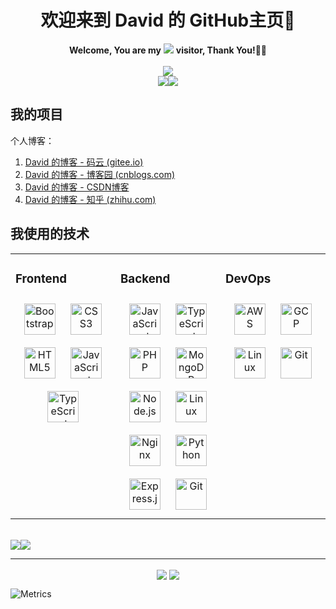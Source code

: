 <!--
**David-deng-01/david-deng-01** is a ✨ _special_ ✨ repository because its `README.md` (this file) appears on your GitHub profile.

Here are some ideas to get you started:

- 🔭 I’m currently working on ...
- 🌱 I’m currently learning ...
- 👯 I’m looking to collaborate on ...
- 🤔 I’m looking for help with ...
- 💬 Ask me about ...
- 📫 How to reach me: ...
- 😄 Pronouns: ...
- ⚡ Fun fact: ...
-->


<h1 align="center">欢迎来到 David 的 GitHub主页👋</h1>



<div align="center"><span><strong>Welcome, You are my</strong></span> <a href="https://david-deng-01.gitee.io/my-blog/"><img src="https://profile-counter.glitch.me/david-deng-01/count.svg"/></a> <span><strong>visitor, Thank You!</strong>🎉🎉</span></div>

<br/>

<div align="center"><img src="https://cdn.jsdelivr.net/gh/David-deng-01/images/blog/trophy.svg"/></div>

<div align="center"><span><img src="https://cdn.jsdelivr.net/gh/David-deng-01/images/blog/Top%20Langs.svg"/></span><span><img src="https://cdn.jsdelivr.net/gh/David-deng-01/images/blog/status.svg"/></span></div>




## 我的项目

个人博客：

1. [David 的博客 - 码云 (gitee.io)](https://david-deng-01.gitee.io/my-blog/)
2. [David 的博客 - 博客园 (cnblogs.com)](https://www.cnblogs.com/David-deng/)
3. [David 的博客 - CSDN博客](https://blog.csdn.net/david_0925)
4. [David 的博客 - 知乎 (zhihu.com)](https://www.zhihu.com/people/david-deng-0925)



## 我使用的技术

<table><tr><td valign="top" width="33%">

### Frontend  
<div align="center">  
<a href="https://getbootstrap.com/docs/3.4/javascript/" target="_blank"><img style="margin: 10px" src="https://profilinator.rishav.dev/skills-assets/bootstrap-plain.svg" alt="Bootstrap" height="50" /></a>  
<a href="https://www.w3schools.com/css/" target="_blank"><img style="margin: 10px" src="https://profilinator.rishav.dev/skills-assets/css3-original-wordmark.svg" alt="CSS3" height="50" /></a>  
<a href="https://en.wikipedia.org/wiki/HTML5" target="_blank"><img style="margin: 10px" src="https://profilinator.rishav.dev/skills-assets/html5-original-wordmark.svg" alt="HTML5" height="50" /></a>  
<a href="https://www.javascript.com/" target="_blank"><img style="margin: 10px" src="https://profilinator.rishav.dev/skills-assets/javascript-original.svg" alt="JavaScript" height="50" /></a>  
<a href="https://www.typescriptlang.org/" target="_blank"><img style="margin: 10px" src="https://profilinator.rishav.dev/skills-assets/typescript-original.svg" alt="TypeScript" height="50" /></a>  
</div>

</td><td valign="top" width="33%">



### Backend  
<div align="center">  
<a href="https://www.javascript.com/" target="_blank"><img style="margin: 10px" src="https://profilinator.rishav.dev/skills-assets/javascript-original.svg" alt="JavaScript" height="50" /></a>  
<a href="https://www.typescriptlang.org/" target="_blank"><img style="margin: 10px" src="https://profilinator.rishav.dev/skills-assets/typescript-original.svg" alt="TypeScript" height="50" /></a>  
<a href="https://www.php.net/" target="_blank"><img style="margin: 10px" src="https://profilinator.rishav.dev/skills-assets/php-original.svg" alt="PHP" height="50" /></a>  
<a href="https://www.mongodb.com/" target="_blank"><img style="margin: 10px" src="https://profilinator.rishav.dev/skills-assets/mongodb-original-wordmark.svg" alt="MongoDB" height="50" /></a>  
<a href="https://nodejs.org/" target="_blank"><img style="margin: 10px" src="https://profilinator.rishav.dev/skills-assets/nodejs-original-wordmark.svg" alt="Node.js" height="50" /></a>  
<a href="https://www.linux.org/" target="_blank"><img style="margin: 10px" src="https://profilinator.rishav.dev/skills-assets/linux-original.svg" alt="Linux" height="50" /></a>  
<a href="https://www.nginx.com/" target="_blank"><img style="margin: 10px" src="https://profilinator.rishav.dev/skills-assets/nginx-original.svg" alt="Nginx" height="50" /></a>  
<a href="https://www.python.org/" target="_blank"><img style="margin: 10px" src="https://profilinator.rishav.dev/skills-assets/python-original.svg" alt="Python" height="50" /></a>  
<a href="https://expressjs.com/" target="_blank"><img style="margin: 10px" src="https://profilinator.rishav.dev/skills-assets/express-original-wordmark.svg" alt="Express.js" height="50" /></a>  
<a href="https://github.com/" target="_blank"><img style="margin: 10px" src="https://profilinator.rishav.dev/skills-assets/git-scm-icon.svg" alt="Git" height="50" /></a>  
</div>

</td><td valign="top" width="33%">



### DevOps  
<div align="center">  
<a href="https://aws.amazon.com/" target="_blank"><img style="margin: 10px" src="https://profilinator.rishav.dev/skills-assets/amazonwebservices-original-wordmark.svg" alt="AWS" height="50" /></a>  
<a href="https://cloud.google.com/" target="_blank"><img style="margin: 10px" src="https://profilinator.rishav.dev/skills-assets/google_cloud-icon.svg" alt="GCP" height="50" /></a>
<a href="https://www.linux.org/" target="_blank"><img style="margin: 10px" src="https://profilinator.rishav.dev/skills-assets/linux-original.svg" alt="Linux" height="50" /></a>  
<a href="https://github.com/" target="_blank"><img style="margin: 10px" src="https://profilinator.rishav.dev/skills-assets/git-scm-icon.svg" alt="Git" height="50" /></a>   
</div>

</td></tr></table>



<br />



<div align="center" style="display: flex; justify-content: flex-start;"><span><img src="https://cdn.jsdelivr.net/gh/David-deng-01/images/blog/api.svg"/></span><span><img src="https://cdn.jsdelivr.net/gh/David-deng-01/images/blog/download.svg"/></span></div>



---



<div align="center">
  <a href="https://cdn.jsdelivr.net/gh/David-deng-01/images/blog/Alipay.jpg" target="_blank" style="display: inline-block;">
    <img
        src="https://img.shields.io/badge/AliPay-Buy%20Me%20A%20Coffee-blue?style=flat-square"
        align="center"
    />
  </a>
      <a href="https://cdn.jsdelivr.net/gh/David-deng-01/images/blog/WeChatPay.jpg" target="_blank" style="display: inline-block;">
    <img
        src="https://img.shields.io/badge/WeChatPay-Buy%20Me%20A%20Coffee-green?style=flat-square"
        align="center"
    />
  </a>
</div>

![Metrics](https://metrics.lecoq.io/david-deng-01?template=classic&introduction=1&projects=1&calendar=1&fortune=1&leetcode=1&isocalendar=1&base=header%2C%20activity%2C%20community%2C%20repositories%2C%20metadata&base.indepth=false&base.hireable=false&base.skip=false&isocalendar=false&isocalendar.duration=full-year&calendar=false&calendar.limit=1&projects=false&projects.limit=4&projects.descriptions=false&introduction=false&introduction.title=true&leetcode=false&leetcode.user=https%3A%2F%2Fleetcode.cn%2Fu%2Fdavid-deng-01%2F&leetcode.sections=solved&leetcode.limit.skills=10&leetcode.limit.recent=2&fortune=false&config.timezone=Asia%2FShanghai&config.display=large)
